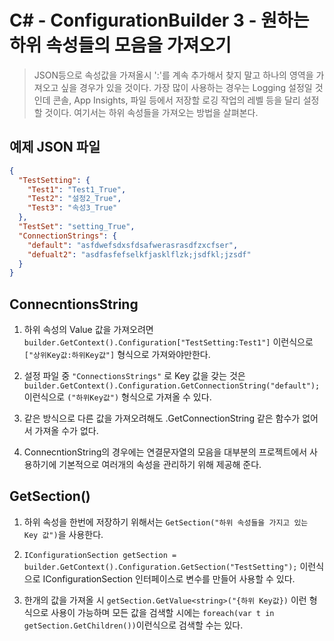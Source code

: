 # C# - ConfigurationBuilder 3 - 원하는 하위 속성들의 모음을 가져오기
> JSON등으로 속성값을 가져올시 ':'를 계속 추가해서 찾지 말고 하나의 영역을 가져오고 싶을 경우가 있을 것이다. 가장 많이 사용하는 경우는 Logging 설정일 것인데 콘솔, App Insights, 파일 등에서 저장할 로깅 작업의 레벨 등을 달리 설정할 것이다. 여기서는 하위 속성들을 가져오는 방법을 살펴본다.

## 예제 JSON 파일

```json
{
  "TestSetting": {
    "Test1": "Test1_True",
    "Test2": "설정2_True",
    "Test3": "속성3_True"
  },
  "TestSet": "setting_True",
  "ConnectionStrings": {
    "default": "asfdwefsdxsfdsafwerasrasdfzxcfser",
    "defualt2": "asdfasfefselkfjasklflzk;jsdfkl;jzsdf"
  }
}

```
## ConnecntionsString

1. 하위 속성의 Value 값을 가져오려면 `builder.GetContext().Configuration["TestSetting:Test1"]` 이런식으로 `["상위Key값:하위Key값"]` 형식으로 가져와야만한다.

2. 설정 파일 중 `"ConnectionsStrings"` 로 Key 값을 갖는 것은 `builder.GetContext().Configuration.GetConnectionString("default");` 이런식으로 `("하위Key값")` 형식으로 가져올 수 있다.

3. 같은 방식으로 다른 값을 가져오려해도 .GetConnectionString 같은 함수가 없어서 가져올 수가 없다.

4. ConnecntionString의 경우에는 연결문자열의 모음을 대부분의 프로젝트에서 사용하기에 기본적으로 여러개의 속성을 관리하기 위해 제공해 준다.



## GetSection()

1. 하위 속성을 한번에 저장하기 위해서는 `GetSection("하위 속성들을 가지고 있는 Key 값")`을 사용한다.

2. `IConfigurationSection getSection = builder.GetContext().Configuration.GetSection("TestSetting");` 이런식으로 IConfigurationSection 인터페이스로 변수를 만들어 사용할 수 있다.

3. 한개의 값을 가져올 시 `getSection.GetValue<string>("{하위 Key값})` 이런 형식으로 사용이 가능하며 모든 값을 검색할 시에는 `foreach(var t in getSection.GetChildren())`이런식으로 검색할 수는 있다. 